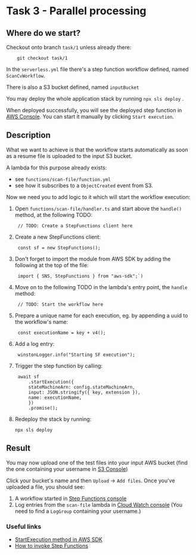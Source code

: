 # Task 3 - Parallel processing

## Where do we start?
Checkout onto branch `task/1` unless already there:
        
        git checkout task/1

In the `serverless.yml` file there's a step function workflow defined, named `ScanCvWorkflow`. 

There is also a S3 bucket defined, named `inputBucket`

You may deploy the whole application stack by running `npx sls deploy` .

When deployed successfully, you will see the deployed step function in [AWS Console](https://eu-west-1.console.aws.amazon.com/states/home?region=eu-west-1#/statemachines). You can start it manually by clicking `Start execution`.

## Description
What we want to achieve is that the workflow starts automatically as soon as a resume file is uploaded to the input S3 bucket.

A lambda for this purpose already exists:
* see `functions/scan-file/function.yml` 
* see how it subscribes to a `ObjectCreated` event from S3. 
  
Now we need you to add logic to it which will start the workflow execution:

1. Open `functions/scan-file/handler.ts`  and start above the `handle()` method, at the following TODO:
   
        // TODO: Create a StepFunctions client here
    
2. Create a new StepFunctions client:

        const sf = new StepFunctions(); 

3. Don't forget to import the module from AWS SDK by adding the following at the top of the file:
   
        import { SNS, StepFunctions } from "aws-sdk";`)

4. Move on to the following TODO in the lambda's entry point, the `handle` method:

        // TODO: Start the workflow here

5. Prepare a unique name for each execution, eg. by appending a uuid to the workflow's name:
   
        const executionName = key + v4();

6. Add a log entry:
   

        winstonLogger.info("Starting SF execution");
   
7. Trigger the step function by calling:

        await sf
            .startExecution({
            stateMachineArn: config.stateMachineArn,
            input: JSON.stringify({ key, extension }),
            name: executionName,
            })
            .promise();

8.  Redeploy the stack by running:
   
        npx sls deploy

## Result
You may now upload one of the test files into your input AWS bucket (find the one containing your username in [S3 Console](https://s3.console.aws.amazon.com/s3/home?region=eu-west-1))

Click your bucket's name and then `Upload` -> `Add files`. Once you've uploaded a file, you should see:
1. A workflow started in [Step Functions console](https://eu-west-1.console.aws.amazon.com/states/home?region=eu-west-1#/statemachines)
2. Log entries from the `scan-file` lambda in [Cloud Watch console](https://eu-west-1.console.aws.amazon.com/cloudwatch/home?region=eu-west-1#) (You need to find a `LogGroup` containing your username.)

### Useful links
- [StartExecution method in AWS SDK](https://docs.aws.amazon.com/step-functions/latest/apireference/API_StartExecution.html)
- [How to invoke Step Functions](https://docs.aws.amazon.com/step-functions/latest/dg/concepts-invoke-sfn.html)
